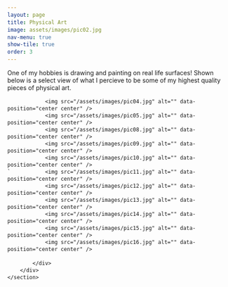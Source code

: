 ```yaml
---
layout: page
title: Physical Art
image: assets/images/pic02.jpg
nav-menu: true
show-tile: true
order: 3
---
```


<!-- Main -->
<div id="main">


<!-- One -->
<section id="one">
	<div class="inner">
		<p>
		One of my hobbies is drawing and painting on real life surfaces! Shown below is a select view of what I percieve to be some of my highest quality pieces of physical art.
		</p>
	</div>
</section>

<!-- Two -->
<section id="two" class="spotlights">
	<section>
		<div class="content">
			<div class="inner">
				
				<img src="/assets/images/pic04.jpg" alt="" data-position="center center" />
				<img src="/assets/images/pic05.jpg" alt="" data-position="center center" />
				<img src="/assets/images/pic08.jpg" alt="" data-position="center center" />
				<img src="/assets/images/pic09.jpg" alt="" data-position="center center" />
				<img src="/assets/images/pic10.jpg" alt="" data-position="center center" />
	`			<img src="/assets/images/pic11.jpg" alt="" data-position="center center" />
				<img src="/assets/images/pic12.jpg" alt="" data-position="center center" />
				<img src="/assets/images/pic13.jpg" alt="" data-position="center center" />
				<img src="/assets/images/pic14.jpg" alt="" data-position="center center" />
				<img src="/assets/images/pic15.jpg" alt="" data-position="center center" />
				<img src="/assets/images/pic16.jpg" alt="" data-position="center center" />
				
			</div>
		</div>
	</section>	
</section>
</div>

